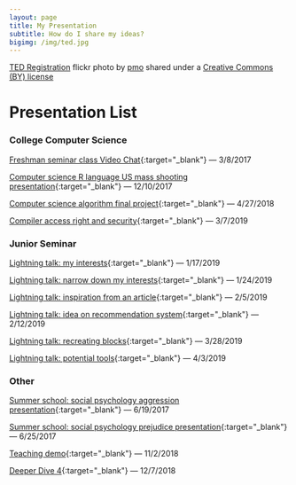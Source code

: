 ```yaml
---
layout: page
title: My Presentation
subtitle: How do I share my ideas?
bigimg: /img/ted.jpg
---
```


<a title="TED Registration" href="https://flickr.com/photos/pmo/413424395">TED Registration</a> flickr photo by <a href="https://flickr.com/people/pmo">pmo</a> shared under a <a href="https://creativecommons.org/licenses/by/2.0/">Creative Commons (BY) license</a>

# Presentation List

### College Computer Science

[Freshman seminar class Video Chat](presentations/videoChat_2017.html){:target="_blank"} &mdash; 3/8/2017

[Computer science R language US mass shooting presentation](presentations/us_mass_shooting.html){:target="_blank"} &mdash; 12/10/2017

[Computer science algorithm final project](presentations/cs250.html){:target="_blank"} &mdash; 4/27/2018

[Compiler access right and security](presentations/compiler_safty.html){:target="_blank"} &mdash; 3/7/2019

### Junior Seminar

[Lightning talk: my interests](presentations/cs_interests.html){:target="_blank"} &mdash; 1/17/2019

[Lightning talk: narrow down my interests](presentations/interests_narrow.html){:target="_blank"} &mdash; 1/24/2019

[Lightning talk: inspiration from an article](presentations/article_research.html){:target="_blank"} &mdash; 2/5/2019

[Lightning talk: idea on recommendation system](presentations/topN.html){:target="_blank"} &mdash; 2/12/2019

[Lightning talk: recreating blocks](presentations/productSteps.html){:target="_blank"} &mdash; 3/28/2019

[Lightning talk: potential tools](presentations/tools.html){:target="_blank"} &mdash; 4/3/2019

### Other

[Summer school: social psychology aggression presentation](presentations/Aggression_2017_Summer.html){:target="_blank"} &mdash; 6/19/2017

[Summer school: social psychology prejudice presentation](presentations/Prejudice_2017_Summer.html){:target="_blank"} &mdash; 6/25/2017

[Teaching demo](presentations/edu_teaching_demo.html){:target="_blank"} &mdash; 11/2/2018

[Deeper Dive 4](presentations/edu_cross_compare.html){:target="_blank"} &mdash; 12/7/2018
